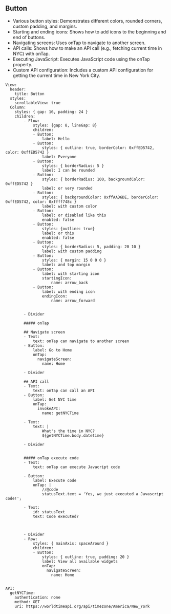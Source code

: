 ## Button

* Various button styles: Demonstrates different colors, rounded corners, custom padding, and margins.
* Starting and ending icons: Shows how to add icons to the beginning and end of buttons.
* Navigating screens: Uses onTap to navigate to another screen.
* API calls: Shows how to make an API call (e.g., fetching current time in NYC) with onTap.
* Executing JavaScript: Executes JavaScript code using the onTap property.
* Custom API configuration: Includes a custom API configuration for getting the current time in New York City.

```
View:
  header:
    title: Button
  styles:
    scrollableView: true
  Column: 
    styles: { gap: 16, padding: 24 }
    children:
        - Flow:
            styles: {gap: 8, lineGap: 8}
            children:
            - Button:
                label: Hello
            - Button:
                styles: { outline: true, borderColor: 0xffED5742, color: 0xffED5742 }
                label: Everyone
            - Button:
                styles: { borderRadius: 5 }
                label: I can be rounded
            - Button:
                styles: { borderRadius: 100, backgroundColor: 0xffED5742 }
                label: or very rounded 
            - Button:
                styles: { backgroundColor: 0xffAAD6DE, borderColor: 0xffED5742, color: 0xffff748c }
                label: with custom color
            - Button:
                label: or disabled like this
                enabled: false
            - Button:
                styles: {outline: true}
                label: or this
                enabled: false
            - Button:
                styles: { borderRadius: 5, padding: 20 10 }
                label: with custom padding          
            - Button:
                styles: { margin: 15 0 0 0 }
                label: and top margin
            - Button:
                label: with starting icon
                startingIcon:
                    name: arrow_back
            - Button:
                label: with ending icon
                endingIcon:
                    name: arrow_forward
            

        - Divider

        ##### onTap
        
        ## Navigate screen
        - Text:
            text: onTap can navigate to another screen
        - Button:
            label: Go to Home
            onTap:
              navigateScreen:
                name: Home

        - Divider

        ## API call
        - Text:
            text: onTap can call an API
        - Button:
            label: Get NYC time
            onTap:
              invokeAPI:
                name: getNYCTime
        
        - Text:
            text: |
                What's the time in NYC?
                ${getNYCTime.body.datetime}

        - Divider
            

        ##### onTap execute code
        - Text:
            text: onTap can execute Javacript code
                
        - Button:
            label: Execute code
            onTap: |
                //@code
                statusText.text = 'Yes, we just executed a Javascript code!';

        - Text:
            id: statusText
            text: Code executed?

        

        - Divider
        - Row:
            styles: { mainAxis: spaceAround }
            children:
            - Button:
                styles: { outline: true, padding: 20 }
                label: View all available widgets
                onTap:
                  navigateScreen:
                    name: Home
        

API:
  getNYCTime:
    authentication: none
    method: GET
    uri: https://worldtimeapi.org/api/timezone/America/New_York

```